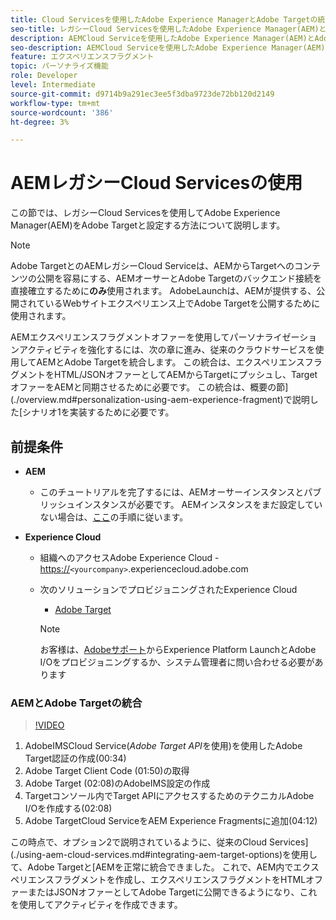 ```yaml
---
title: Cloud Servicesを使用したAdobe Experience ManagerとAdobe Targetの統合
seo-title: レガシーCloud Servicesを使用したAdobe Experience Manager(AEM)とAdobe Targetの統合
description: AEMCloud Serviceを使用したAdobe Experience Manager(AEM)とAdobe Targetの統合方法に関する詳しい手順
seo-description: AEMCloud Serviceを使用したAdobe Experience Manager(AEM)とAdobe Targetの統合方法に関する詳しい手順
feature: エクスペリエンスフラグメント
topic: パーソナライズ機能
role: Developer
level: Intermediate
source-git-commit: d9714b9a291ec3ee5f3dba9723de72bb120d2149
workflow-type: tm+mt
source-wordcount: '386'
ht-degree: 3%

---
```



# AEMレガシーCloud Servicesの使用

この節では、レガシーCloud Servicesを使用してAdobe Experience Manager(AEM)をAdobe Targetと設定する方法について説明します。

>[!NOTE]
>
> Adobe TargetとのAEMレガシーCloud Serviceは、AEMからTargetへのコンテンツの公開を容易にする、AEMオーサーとAdobe Targetのバックエンド接続を直接確立するために&#x200B;**のみ**&#x200B;使用されます。 AdobeLaunchは、AEMが提供する、公開されているWebサイトエクスペリエンス上でAdobe Targetを公開するために使用されます。

AEMエクスペリエンスフラグメントオファーを使用してパーソナライゼーションアクティビティを強化するには、次の章に進み、従来のクラウドサービスを使用してAEMとAdobe Targetを統合します。 この統合は、エクスペリエンスフラグメントをHTML/JSONオファーとしてAEMからTargetにプッシュし、TargetオファーをAEMと同期させるために必要です。 この統合は、概要の節](./overview.md#personalization-using-aem-experience-fragment)で説明した[シナリオ1を実装するために必要です。

## 前提条件

* **AEM**

   * このチュートリアルを完了するには、AEMオーサーインスタンスとパブリッシュインスタンスが必要です。 AEMインスタンスをまだ設定していない場合は、[ここ](./implementation.md#set-up-aem)の手順に従います。

* **Experience Cloud**
   * 組織へのアクセスAdobe Experience Cloud - <https://>`<yourcompany>`.experiencecloud.adobe.com
   * 次のソリューションでプロビジョニングされたExperience Cloud
      * [Adobe Target](https://experiencecloud.adobe.com)

      >[!NOTE]
      >
      > お客様は、[Adobeサポート](https://helpx.adobe.com/jp/contact/enterprise-support.ec.html)からExperience Platform LaunchとAdobe I/Oをプロビジョニングするか、システム管理者に問い合わせる必要があります



### AEMとAdobe Targetの統合

>[!VIDEO](https://video.tv.adobe.com/v/28428?quality=12&learn=on)

1. AdobeIMSCloud Service(*Adobe Target API*&#x200B;を使用)を使用したAdobe Target認証の作成(00:34)
2. Adobe Target Client Code (01:50)の取得
3. Adobe Target (02:08)のAdobeIMS設定の作成
4. Targetコンソール内でTarget APIにアクセスするためのテクニカルAdobe I/Oを作成する(02:08)
5. Adobe TargetCloud ServiceをAEM Experience Fragmentsに追加(04:12)

この時点で、オプション2で説明されているように、従来のCloud Services](./using-aem-cloud-services.md#integrating-aem-target-options)を使用して、Adobe Targetと[AEMを正常に統合できました。 これで、AEM内でエクスペリエンスフラグメントを作成し、エクスペリエンスフラグメントをHTMLオファーまたはJSONオファーとしてAdobe Targetに公開できるようになり、これを使用してアクティビティを作成できます。
